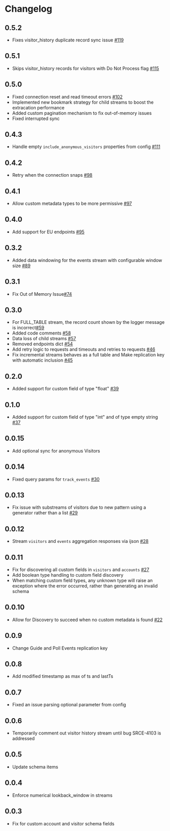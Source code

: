 # Changelog

## 0.5.2
  * Fixes visitor_history duplicate record sync issue [#119](https://github.com/singer-io/tap-pendo/pull/119)

## 0.5.1
  * Skips visitor_history records for visitors with Do Not Process flag [#115](https://github.com/singer-io/tap-pendo/pull/115)

## 0.5.0
  * Fixed connection reset and read timeout errors [#102](https://github.com/singer-io/tap-pendo/pull/102)
  * Implemented new bookmark strategy for child streams to boost the extracation performance
  * Added custom pagination mechanism to fix out-of-memory issues
  * Fixed interrupted sync

## 0.4.3
  * Handle empty `include_anonymous_visitors` properties from config [#111](https://github.com/singer-io/tap-pendo/pull/111)

## 0.4.2
  * Retry when the connection snaps [#98](https://github.com/singer-io/tap-pendo/pull/98)

## 0.4.1
  * Allow custom metadata types to be more permissive [#97](https://github.com/singer-io/tap-pendo/pull/97)

## 0.4.0
  * Add support for EU endpoints [#95](https://github.com/singer-io/tap-pendo/pull/95)

## 0.3.2
  * Added data windowing for the events stream with configurable window size [#89](https://github.com/singer-io/tap-pendo/pull/89)

## 0.3.1
  * Fix Out of Memory Issue[#74](https://github.com/singer-io/tap-pendo/pull/74)

## 0.3.0
  * For FULL_TABLE stream, the record count shown by the logger message is incorrect[#59](https://github.com/singer-io/tap-pendo/pull/59)
  * Added code comments [#58](https://github.com/singer-io/tap-pendo/pull/58)
  * Data loss of child streams [#57](https://github.com/singer-io/tap-pendo/pull/57)
  * Removed endpoints dict [#54](https://github.com/singer-io/tap-pendo/pull/54)
  * Add retry logic to requests and timeouts and retries to requests [#46](https://github.com/singer-io/tap-pendo/pull/46)
  * Fix incremental streams behaves as a full table and Make replication key with automatic inclusion [#45](https://github.com/singer-io/tap-pendo/pull/45)


## 0.2.0
  * Added support for custom field of type "float" [#39](https://github.com/singer-io/tap-pendo/pull/39)

## 0.1.0
  * Added support for custom field of type "int" and of type empty string [#37](https://github.com/singer-io/tap-pendo/pull/37)

## 0.0.15
  * Add optional sync for anonymous Visitors

## 0.0.14
  * Fixed query params for `track_events` [#30](https://github.com/singer-io/tap-pendo/pull/30)

## 0.0.13
  * Fix issue with substreams of visitors due to new pattern using a generator rather than a list [#29](https://github.com/singer-io/tap-pendo/pull/28)

## 0.0.12
  * Stream `visitors` and `events` aggregation responses via ijson [#28](https://github.com/singer-io/tap-pendo/pull/28)

## 0.0.11
  * Fix for discovering all custom fields in `visitors` and `accounts` [#27](https://github.com/singer-io/tap-pendo/pull/27)
  * Add boolean type handling to custom field discovery
  * When matching custom field types, any unknown type will raise an exception where the error occurred, rather than generating an invalid schema

## 0.0.10
  * Allow for Discovery to succeed when no custom metadata is found [#22](https://github.com/singer-io/tap-pendo/pull/22)

## 0.0.9
  * Change Guide and Poll Events replication key

## 0.0.8
  * Add modified timestamp as max of ts and lastTs

## 0.0.7
  * Fixed an issue parsing optional parameter from config

## 0.0.6
  * Temporarily comment out visitor history stream until bug SRCE-4103 is addressed

## 0.0.5
  * Update schema items

## 0.0.4
  * Enforce numerical lookback_window in streams

## 0.0.3
  * Fix for custom account and visitor schema fields

